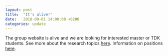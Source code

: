 ```yaml
---
layout: post
title:  "It's alive!"
date:   2018-09-01 14:00:00 +0200
categories: update
---
```


The group website is alive and we are looking for interested master or TDK
students. See more about the research topics [here](/research/). Information on
positions [here](/positions/).
